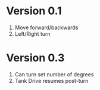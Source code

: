 # Version 0.1
1. Move forward/backwards
2. Left/Right turn

# Version 0.3
1. Can turn set number of degrees
2. Tank Drive resumes post-turn
